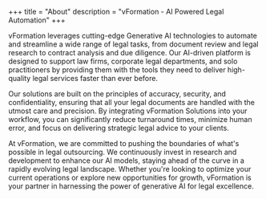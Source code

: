 +++
title = "About"
description = "vFormation - AI Powered Legal Automation"
+++


vFormation leverages cutting-edge Generative AI technologies to automate and streamline a wide range of legal tasks, from document review and legal research to contract analysis and due diligence. Our AI-driven platform is designed to support law firms, corporate legal departments, and solo practitioners by providing them with the tools they need to deliver high-quality legal services faster than ever before.
&nbsp;

Our solutions are built on the principles of accuracy, security, and confidentiality, ensuring that all your legal documents are handled with the utmost care and precision. By integrating vFormation Solutions into your workflow, you can significantly reduce turnaround times, minimize human error, and focus on delivering strategic legal advice to your clients.
&nbsp;

At vFormation, we are committed to pushing the boundaries of what's possible in legal outsourcing. We continuously invest in research and development to enhance our AI models, staying ahead of the curve in a rapidly evolving legal landscape. Whether you're looking to optimize your current operations or explore new opportunities for growth, vFormation is your partner in harnessing the power of generative AI for legal excellence.

&nbsp;

